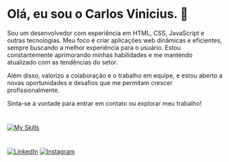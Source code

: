 # Olá, eu sou o Carlos Vinicius. 👋
<p/>Sou um desenvolvedor com experiência em HTML, CSS, JavaScript e outras tecnologias. Meu foco é criar aplicações web dinâmicas e eficientes, sempre buscando a melhor experiência para o usuário. Estou constantemente aprimorando minhas habilidades e me mantendo atualizado com as tendências do setor.

Além disso, valorizo a colaboração e o trabalho em equipe, e estou aberto a novas oportunidades e desafios que me permitam crescer profissionalmente.

Sinta-se à vontade para entrar em contato ou explorar meu trabalho!</p>
<h1></h1>

[![My Skills](https://skillicons.dev/icons?i=html,css,js,ts,bootstrap,react,nodejs,express,prisma,mysql,npm,git,godot,figma,vscode,windows)](https://skillicons.dev)

<h1></h1>
 
[![LinkedIn](https://img.shields.io/badge/linkedin-%230077B5.svg?style=for-the-badge&logo=linkedin&logoColor=white)](https://www.linkedin.com/in/carlos-vinicius-souza-e-santos-914661327)
[![Instagram](https://img.shields.io/badge/Instagram-%23E4405F.svg?style=for-the-badge&logo=Instagram&logoColor=white)](https://www.instagram.com/devspiders?igsh=ZmhiNnExN2Z6bXNu)
